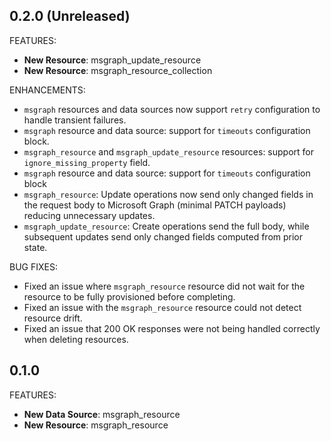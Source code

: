 ## 0.2.0 (Unreleased)

FEATURES:
- **New Resource**: msgraph_update_resource
- **New Resource**: msgraph_resource_collection

ENHANCEMENTS:
- `msgraph` resources and data sources now support `retry` configuration to handle transient failures.
- `msgraph` resource and data source: support for `timeouts` configuration block.
- `msgraph_resource` and `msgraph_update_resource` resources: support for `ignore_missing_property` field.
- `msgraph` resource and data source: support for `timeouts` configuration block
- `msgraph_resource`: Update operations now send only changed fields in the request body to Microsoft Graph (minimal PATCH payloads) reducing unnecessary updates.
- `msgraph_update_resource`: Create operations send the full body, while subsequent updates send only changed fields computed from prior state.

BUG FIXES:
- Fixed an issue where `msgraph_resource` resource did not wait for the resource to be fully provisioned before completing.
- Fixed an issue with the `msgraph_resource` resource could not detect resource drift.
- Fixed an issue that 200 OK responses were not being handled correctly when deleting resources.

## 0.1.0

FEATURES:
- **New Data Source**: msgraph_resource
- **New Resource**: msgraph_resource
